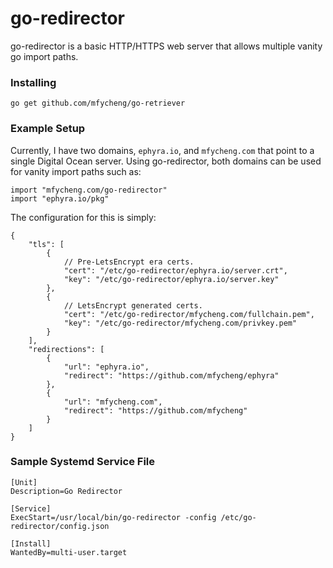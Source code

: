 # go-redirector

go-redirector is a basic HTTP/HTTPS web server that allows multiple vanity go import paths.

### Installing

```
go get github.com/mfycheng/go-retriever
```

### Example Setup

Currently, I have two domains, `ephyra.io`, and `mfycheng.com` that point to a single
Digital Ocean server. Using go-redirector, both domains can be used for vanity import
paths such as:

```
import "mfycheng.com/go-redirector"
import "ephyra.io/pkg"
```

The configuration for this is simply:

```
{
    "tls": [
        {
            // Pre-LetsEncrypt era certs.
            "cert": "/etc/go-redirector/ephyra.io/server.crt",
            "key": "/etc/go-redirector/ephyra.io/server.key"
        },
        {
            // LetsEncrypt generated certs.
            "cert": "/etc/go-redirector/mfycheng.com/fullchain.pem",
            "key": "/etc/go-redirector/mfycheng.com/privkey.pem"
        }
    ],
    "redirections": [
        {
            "url": "ephyra.io",
            "redirect": "https://github.com/mfycheng/ephyra"
        },
        {
            "url": "mfycheng.com",
            "redirect": "https://github.com/mfycheng"
        }
    ]
}
```

### Sample Systemd Service File
```
[Unit]
Description=Go Redirector

[Service]
ExecStart=/usr/local/bin/go-redirector -config /etc/go-redirector/config.json

[Install]
WantedBy=multi-user.target
```
